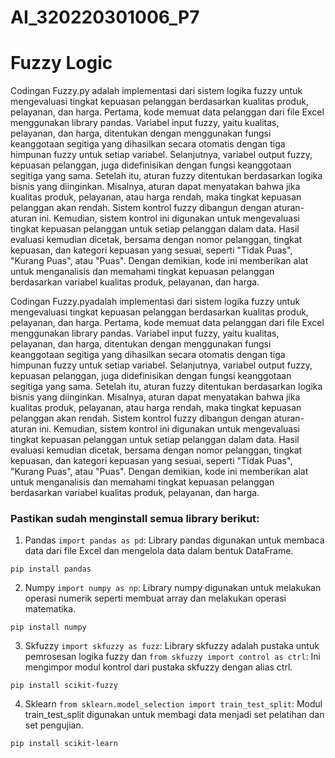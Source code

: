 # AI_320220301006_P7
# Fuzzy Logic

Codingan Fuzzy.py adalah implementasi dari sistem logika fuzzy untuk mengevaluasi tingkat kepuasan pelanggan berdasarkan kualitas produk, pelayanan, dan harga. Pertama, kode memuat data pelanggan dari file Excel menggunakan library pandas. Variabel input fuzzy, yaitu kualitas, pelayanan, dan harga, ditentukan dengan menggunakan fungsi keanggotaan segitiga yang dihasilkan secara otomatis dengan tiga himpunan fuzzy untuk setiap variabel. Selanjutnya, variabel output fuzzy, kepuasan pelanggan, juga didefinisikan dengan fungsi keanggotaan segitiga yang sama. Setelah itu, aturan fuzzy ditentukan berdasarkan logika bisnis yang diinginkan. Misalnya, aturan dapat menyatakan bahwa jika kualitas produk, pelayanan, atau harga rendah, maka tingkat kepuasan pelanggan akan rendah. Sistem kontrol fuzzy dibangun dengan aturan-aturan ini. Kemudian, sistem kontrol ini digunakan untuk mengevaluasi tingkat kepuasan pelanggan untuk setiap pelanggan dalam data. Hasil evaluasi kemudian dicetak, bersama dengan nomor pelanggan, tingkat kepuasan, dan kategori kepuasan yang sesuai, seperti "Tidak Puas", "Kurang Puas", atau "Puas". Dengan demikian, kode ini memberikan alat untuk menganalisis dan memahami tingkat kepuasan pelanggan berdasarkan variabel kualitas produk, pelayanan, dan harga.

Codingan Fuzzy.pyadalah implementasi dari sistem logika fuzzy untuk mengevaluasi tingkat kepuasan pelanggan berdasarkan kualitas produk, pelayanan, dan harga. Pertama, kode memuat data pelanggan dari file Excel menggunakan library pandas. Variabel input fuzzy, yaitu kualitas, pelayanan, dan harga, ditentukan dengan menggunakan fungsi keanggotaan segitiga yang dihasilkan secara otomatis dengan tiga himpunan fuzzy untuk setiap variabel. Selanjutnya, variabel output fuzzy, kepuasan pelanggan, juga didefinisikan dengan fungsi keanggotaan segitiga yang sama. Setelah itu, aturan fuzzy ditentukan berdasarkan logika bisnis yang diinginkan. Misalnya, aturan dapat menyatakan bahwa jika kualitas produk, pelayanan, atau harga rendah, maka tingkat kepuasan pelanggan akan rendah. Sistem kontrol fuzzy dibangun dengan aturan-aturan ini. Kemudian, sistem kontrol ini digunakan untuk mengevaluasi tingkat kepuasan pelanggan untuk setiap pelanggan dalam data. Hasil evaluasi kemudian dicetak, bersama dengan nomor pelanggan, tingkat kepuasan, dan kategori kepuasan yang sesuai, seperti "Tidak Puas", "Kurang Puas", atau "Puas". Dengan demikian, kode ini memberikan alat untuk menganalisis dan memahami tingkat kepuasan pelanggan berdasarkan variabel kualitas produk, pelayanan, dan harga.

### Pastikan sudah menginstall semua library berikut:
1. Pandas
`import pandas as pd`: Library pandas digunakan untuk membaca data dari file Excel dan mengelola data dalam bentuk DataFrame.
```
pip install pandas
```
2. Numpy
`import numpy as np`: Library numpy digunakan untuk melakukan operasi numerik seperti membuat array dan melakukan operasi matematika.
```
pip install numpy
```
3. Skfuzzy
`import skfuzzy as fuzz`: Library skfuzzy adalah pustaka untuk pemrosesan logika fuzzy dan `from skfuzzy import control as ctrl`: Ini mengimpor modul kontrol dari pustaka skfuzzy dengan alias ctrl.
```
pip install scikit-fuzzy
```
4. Sklearn
`from sklearn.model_selection import train_test_split`: Modul train_test_split digunakan untuk membagi data menjadi set pelatihan dan set pengujian.
```
pip install scikit-learn
```


